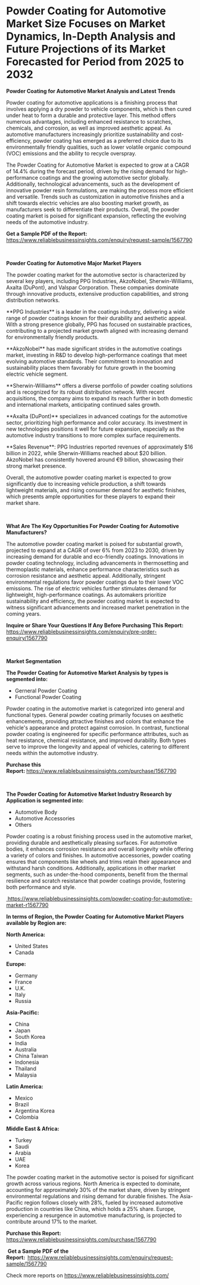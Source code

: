 <p><h1>Powder Coating for Automotive Market Size Focuses on Market Dynamics, In-Depth Analysis and Future Projections of its Market Forecasted for Period from 2025 to 2032</h1></p><p><strong>Powder Coating for Automotive Market Analysis and Latest Trends</strong></p>
<p><p>Powder coating for automotive applications is a finishing process that involves applying a dry powder to vehicle components, which is then cured under heat to form a durable and protective layer. This method offers numerous advantages, including enhanced resistance to scratches, chemicals, and corrosion, as well as improved aesthetic appeal. As automotive manufacturers increasingly prioritize sustainability and cost-efficiency, powder coating has emerged as a preferred choice due to its environmentally friendly qualities, such as lower volatile organic compound (VOC) emissions and the ability to recycle overspray.</p><p>The Powder Coating for Automotive Market is expected to grow at a CAGR of 14.4% during the forecast period, driven by the rising demand for high-performance coatings and the growing automotive sector globally. Additionally, technological advancements, such as the development of innovative powder resin formulations, are making the process more efficient and versatile. Trends such as customization in automotive finishes and a shift towards electric vehicles are also boosting market growth, as manufacturers seek to differentiate their products. Overall, the powder coating market is poised for significant expansion, reflecting the evolving needs of the automotive industry.</p></p>
<p><strong>Get a Sample PDF of the Report:&nbsp;</strong> <a href="https://www.reliablebusinessinsights.com/enquiry/request-sample/1567790?utm_campaign=3359&utm_medium=2&utm_source=Github&utm_content=ia&utm_term=23032025&utm_id=powder-coating-for-automotive">https://www.reliablebusinessinsights.com/enquiry/request-sample/1567790</a></p>
<p>&nbsp;</p>
<p><strong>Powder Coating for Automotive Major Market Players</strong></p>
<p><p>The powder coating market for the automotive sector is characterized by several key players, including PPG Industries, AkzoNobel, Sherwin-Williams, Axalta (DuPont), and Valspar Corporation. These companies dominate through innovative products, extensive production capabilities, and strong distribution networks.</p><p>**PPG Industries** is a leader in the coatings industry, delivering a wide range of powder coatings known for their durability and aesthetic appeal. With a strong presence globally, PPG has focused on sustainable practices, contributing to a projected market growth aligned with increasing demand for environmentally friendly products.</p><p>**AkzoNobel** has made significant strides in the automotive coatings market, investing in R&D to develop high-performance coatings that meet evolving automotive standards. Their commitment to innovation and sustainability places them favorably for future growth in the booming electric vehicle segment.</p><p>**Sherwin-Williams** offers a diverse portfolio of powder coating solutions and is recognized for its robust distribution network. With recent acquisitions, the company aims to expand its reach further in both domestic and international markets, anticipating continued sales growth.</p><p>**Axalta (DuPont)** specializes in advanced coatings for the automotive sector, prioritizing high performance and color accuracy. Its investment in new technologies positions it well for future expansion, especially as the automotive industry transitions to more complex surface requirements.</p><p>**Sales Revenue**: PPG Industries reported revenues of approximately $16 billion in 2022, while Sherwin-Williams reached about $20 billion. AkzoNobel has consistently hovered around €9 billion, showcasing their strong market presence.</p><p>Overall, the automotive powder coating market is expected to grow significantly due to increasing vehicle production, a shift towards lightweight materials, and rising consumer demand for aesthetic finishes, which presents ample opportunities for these players to expand their market share.</p></p>
<p>&nbsp;</p>
<p><strong>What Are The Key Opportunities For Powder Coating for Automotive Manufacturers?</strong></p>
<p><p>The automotive powder coating market is poised for substantial growth, projected to expand at a CAGR of over 6% from 2023 to 2030, driven by increasing demand for durable and eco-friendly coatings. Innovations in powder coating technology, including advancements in thermosetting and thermoplastic materials, enhance performance characteristics such as corrosion resistance and aesthetic appeal. Additionally, stringent environmental regulations favor powder coatings due to their lower VOC emissions. The rise of electric vehicles further stimulates demand for lightweight, high-performance coatings. As automakers prioritize sustainability and efficiency, the powder coating market is expected to witness significant advancements and increased market penetration in the coming years.</p></p>
<p><strong>Inquire or Share Your Questions If Any Before Purchasing This Report:</strong> <a href="https://www.reliablebusinessinsights.com/enquiry/pre-order-enquiry/1567790?utm_campaign=3359&utm_medium=2&utm_source=Github&utm_content=ia&utm_term=23032025&utm_id=powder-coating-for-automotive">https://www.reliablebusinessinsights.com/enquiry/pre-order-enquiry/1567790</a></p>
<p>&nbsp;</p>
<p><strong>Market Segmentation</strong></p>
<p><strong>The Powder Coating for Automotive Market Analysis by types is segmented into:</strong></p>
<p><ul><li>Gerneral Powder Coating</li><li>Functional Powder Coating</li></ul></p>
<p><p>Powder coating in the automotive market is categorized into general and functional types. General powder coating primarily focuses on aesthetic enhancements, providing attractive finishes and colors that enhance the vehicle's appearance and protect against corrosion. In contrast, functional powder coating is engineered for specific performance attributes, such as heat resistance, chemical resistance, and improved durability. Both types serve to improve the longevity and appeal of vehicles, catering to different needs within the automotive industry.</p></p>
<p><strong>Purchase this Report:&nbsp;</strong><a href="https://www.reliablebusinessinsights.com/purchase/1567790?utm_campaign=3359&utm_medium=2&utm_source=Github&utm_content=ia&utm_term=23032025&utm_id=powder-coating-for-automotive">https://www.reliablebusinessinsights.com/purchase/1567790</a></p>
<p>&nbsp;</p>
<p><strong>The Powder Coating for Automotive Market Industry Research by Application is segmented into:</strong></p>
<p><ul><li>Automotive Body</li><li>Automotive Accessories</li><li>Others</li></ul></p>
<p><p>Powder coating is a robust finishing process used in the automotive market, providing durable and aesthetically pleasing surfaces. For automotive bodies, it enhances corrosion resistance and overall longevity while offering a variety of colors and finishes. In automotive accessories, powder coating ensures that components like wheels and trims retain their appearance and withstand harsh conditions. Additionally, applications in other market segments, such as under-the-hood components, benefit from the thermal resilience and scratch resistance that powder coatings provide, fostering both performance and style.</p></p>
<p><a href="https://www.reliablebusinessinsights.com/powder-coating-for-automotive-market-r1567790?utm_campaign=3359&utm_medium=2&utm_source=Github&utm_content=ia&utm_term=23032025&utm_id=powder-coating-for-automotive">&nbsp;https://www.reliablebusinessinsights.com/powder-coating-for-automotive-market-r1567790</a></p>
<p><strong>In terms of Region, the Powder Coating for Automotive Market Players available by Region are:</strong></p>
<p>
    <p> <strong> North America: </strong>
        <ul>
            <li>United States</li>
            <li>Canada</li>
        </ul>
        </p> 
    <p> <strong> Europe: </strong>
        <ul>
            <li>Germany</li>
            <li>France</li>
            <li>U.K.</li>
            <li>Italy</li>
            <li>Russia</li>
        </ul>
        </p> 
    <p> <strong> Asia-Pacific: </strong>
        <ul>
            <li>China</li>
            <li>Japan</li>
            <li>South Korea</li>
            <li>India</li>
            <li>Australia</li>
            <li>China Taiwan</li>
            <li>Indonesia</li>
            <li>Thailand</li>
            <li>Malaysia</li>
        </ul>
        </p> 
    <p> <strong> Latin America: </strong>
        <ul>
            <li>Mexico</li>
            <li>Brazil</li>
            <li>Argentina Korea</li>
            <li>Colombia</li>
        </ul>
        </p> 
    <p> <strong> Middle East & Africa: </strong>
        <ul>
            <li>Turkey</li>
            <li>Saudi</li>
            <li>Arabia</li>
            <li>UAE</li>
            <li>Korea</li>
        </ul>
    </p>
    </p>
<p><p>The powder coating market in the automotive sector is poised for significant growth across various regions. North America is expected to dominate, accounting for approximately 30% of the market share, driven by stringent environmental regulations and rising demand for durable finishes. The Asia-Pacific region follows closely with 28%, fueled by increased automotive production in countries like China, which holds a 25% share. Europe, experiencing a resurgence in automotive manufacturing, is projected to contribute around 17% to the market.</p></p>
<p><strong>Purchase this Report: </strong><a href="https://www.reliablebusinessinsights.com/purchase/1567790?utm_campaign=3359&utm_medium=2&utm_source=Github&utm_content=ia&utm_term=23032025&utm_id=powder-coating-for-automotive">https://www.reliablebusinessinsights.com/purchase/1567790</a></p>
<p>&nbsp;<strong>Get a Sample PDF of the Report:&nbsp;&nbsp;</strong><a href="https://www.reliablebusinessinsights.com/enquiry/request-sample/1567790?utm_campaign=3359&utm_medium=2&utm_source=Github&utm_content=ia&utm_term=23032025&utm_id=powder-coating-for-automotive">https://www.reliablebusinessinsights.com/enquiry/request-sample/1567790</a></p>
<p><strong></strong></p>
<p>Check more reports on <a href="https://www.reliablebusinessinsights.com/?utm_campaign=3359&utm_medium=2&utm_source=Github&utm_content=ia&utm_term=23032025&utm_id=powder-coating-for-automotive">https://www.reliablebusinessinsights.com/</a></p>